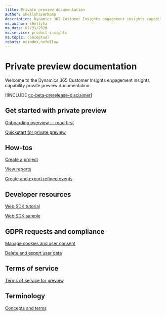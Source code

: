 ```yaml
---
title: Private preview documentation 
author: shellyhaverkamp
description: Dynamics 365 Customer Insights engagement insights capability private preview documentation landing page
ms.author: shellyha
ms.date: 07/31/2020
ms.service: product-insights
ms.topic: conceptual
robots: noindex,nofollow
---
```


# Private preview documentation
Welcome to the Dynamics 365 Customer Insights engagement insights capability private preview documentation.

[!INCLUDE [cc-beta-prerelease-disclaimer]( ../includes/cc-beta-prerelease-disclaimer.md)]

## Get started with private preview

[Onboarding overview -- read first](onboarding-overview.md)

[Quickstart for private preview](quickstart-product-insights.md)

## How-tos

[Create a project](create-project.md)

[View reports](reports.md)

[Create and export refined events](derived-signals.md)


## Developer resources

[Web SDK tutorial](get-started-websdk.md)

[Web SDK sample](websdk-sample.md)

## GDPR requests and compliance

[Manage cookies and user consent](user-consent-storage.md)

[Delete and export user data](delete-export-signal-data.md)

## Terms of service
[Terms of service for preview](preview-terms-of-service.md)

## Terminology
[Concepts and terms](concepts-terminology.md)

